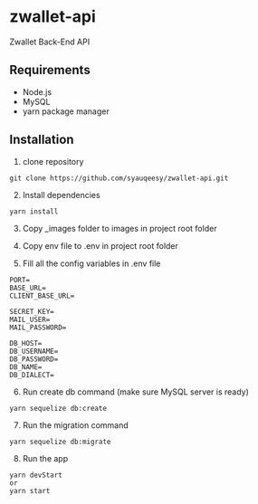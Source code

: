 # zwallet-api
Zwallet Back-End API

## Requirements
- Node.js
- MySQL
- yarn package manager

## Installation
1. clone repository

```
git clone https://github.com/syauqeesy/zwallet-api.git
```

2. Install dependencies

```
yarn install
```

3. Copy _images folder to images in project root folder

4. Copy env file to .env in project root folder

5. Fill all the config variables in .env file
```
PORT=
BASE_URL=
CLIENT_BASE_URL=

SECRET_KEY=
MAIL_USER=
MAIL_PASSWORD=

DB_HOST=
DB_USERNAME=
DB_PASSWORD=
DB_NAME=
DB_DIALECT=
```

6. Run create db command (make sure MySQL server is ready)
```
yarn sequelize db:create
```

7. Run the migration command
```
yarn sequelize db:migrate
```

8. Run the app
```
yarn devStart
or
yarn start
```
